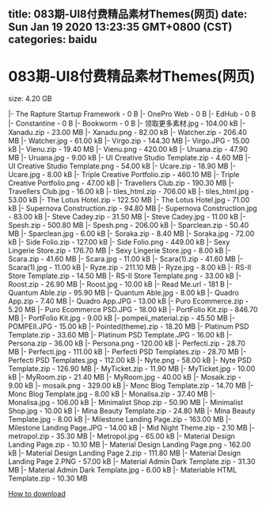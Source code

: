 
title: 083期-UI8付费精品素材Themes(网页)
date: Sun Jan 19 2020 13:23:35 GMT+0800 (CST)    
categories: baidu
---

# 083期-UI8付费精品素材Themes(网页)
size: 4.20 GB
 
 
|- The Rapture Startup Framework - 0 B
|- OnePro Web - 0 B
|- EdHub - 0 B
|- Constantine - 0 B
|- Bookworm - 0 B
|- 领取更多素材.jpg - 104.00 kB
|- Xanadu.zip - 23.00 MB
|- Xanadu.png - 82.00 kB
|- Watcher.zip - 206.40 MB
|- Watcher.jpg - 61.00 kB
|- Virgo.zip - 144.30 MB
|- Virgo.JPG - 15.00 kB
|- Vienu.zip - 19.40 MB
|- Vienu.png - 420.00 kB
|- Uruana.zip - 47.90 MB
|- Uruana.jpg - 9.00 kB
|- UI Creative Studio Template.zip - 4.60 MB
|- UI Creative Studio Template.png - 54.00 kB
|- Ucare.zip - 18.90 MB
|- Ucare.jpg - 8.00 kB
|- Triple Creative Portfolio.zip - 460.10 MB
|- Triple Creative Portfolio.png - 47.00 kB
|- Travellers Club.zip - 190.30 MB
|- Travellers Club.jpg - 16.00 kB
|- tiles_html.zip - 706.00 kB
|- tiles_html.jpg - 53.00 kB
|- The Lotus Hotel.zip - 122.50 MB
|- The Lotus Hotel.jpg - 71.00 kB
|- Supernova Construction.zip - 94.80 MB
|- Supernova Construction.jpg - 83.00 kB
|- Steve Cadey.zip - 31.50 MB
|- Steve Cadey.jpg - 11.00 kB
|- Spesh.zip - 500.80 MB
|- Spesh.png - 206.00 kB
|- Sparclean.zip - 50.40 MB
|- Sparclean.jpg - 6.00 kB
|- Soraka.zip - 8.40 MB
|- Soraka.jpg - 72.00 kB
|- Side Folio.zip - 127.00 kB
|- Side Folio.png - 449.00 kB
|- Sexy Lingerie Store.zip - 176.70 MB
|- Sexy Lingerie Store.jpg - 8.00 kB
|- Scara.zip - 41.60 MB
|- Scara.jpg - 11.00 kB
|- Scara(1).zip - 41.60 MB
|- Scara(1).jpg - 11.00 kB
|- Ryze.zip - 211.10 MB
|- Ryze.jpg - 8.00 kB
|- RS-II Store Template.zip - 14.50 MB
|- RS-II Store Template.png - 33.00 kB
|- Roost.zip - 26.90 MB
|- Roost.jpg - 10.00 kB
|- Read Me.url - 181 B
|- Quantum Able.zip - 95.90 MB
|- Quantum Able.jpg - 8.00 kB
|- Quadro App.zip - 7.40 MB
|- Quadro App.JPG - 13.00 kB
|- Puro Ecommerce.zip - 5.20 MB
|- Puro Ecommerce PSD.JPG - 18.00 kB
|- PortFolio Kit.zip - 846.70 MB
|- PortFolio Kit.jpg - 9.00 kB
|- pompeii_material.zip - 45.50 MB
|- POMPEII.JPG - 15.00 kB
|- Pointed(theme).zip - 18.20 MB
|- Platinum PSD Template.zip - 33.60 MB
|- Platinum PSD Template.JPG - 16.00 kB
|- Persona.zip - 36.00 kB
|- Persona.png - 120.00 kB
|- Perfecti.zip - 28.70 MB
|- Perfecti.jpg - 111.00 kB
|- Perfecti PSD Templates.zip - 28.70 MB
|- Perfecti PSD Templates.jpg - 112.00 kB
|- Nyte.png - 58.00 kB
|- Nyte PSD Template.zip - 126.90 MB
|- MyTicket.zip - 11.90 MB
|- MyTicket.jpg - 10.00 kB
|- MyRoom.zip - 21.40 MB
|- MyRoom.jpg - 40.00 kB
|- Mosaik.zip - 9.00 kB
|- mosaik.png - 329.00 kB
|- Monc Blog Template.zip - 14.70 MB
|- Monc Blog Template.jpg - 8.00 kB
|- Monalisa.zip - 37.40 MB
|- Monalisa.jpg - 106.00 kB
|- Minimalist Shop.zip - 50.90 MB
|- Minimalist Shop.jpg - 10.00 kB
|- Mina Beauty Template.zip - 24.80 MB
|- Mina Beauty Template.jpg - 8.00 kB
|- Milestone Landing Page.zip - 163.00 MB
|- Milestone Landing Page.JPG - 14.00 kB
|- Mid Night Theme.zip - 2.10 MB
|- metropol.zip - 35.30 MB
|- Metropol.jpg - 65.00 kB
|- Material Design Landing Page.zip - 10.10 MB
|- Material Design Landing Page.png - 162.00 kB
|- Material Design Landing Page 2.zip - 111.80 MB
|- Material Design Landing Page 2.PNG - 57.00 kB
|- Material Admin Dark Template.zip - 31.30 MB
|- Material Admin Dark Template.jpg - 6.00 kB
|- Materiable HTML Template.zip - 10.30 MB

[How to download](https://bpcam.bemobtrk.com/go/2ceec3aa-1ca2-46d6-b9ff-aaa5c184517c?jno=562)